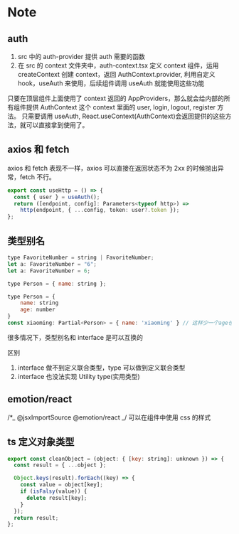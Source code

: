 # Note

## auth

1. src 中的 auth-provider 提供 auth 需要的函数
2. 在 src 的 context 文件夹中，auth-context.tsx 定义 context 组件，运用 createContext 创建 context，返回 AuthContext.provider, 利用自定义 hook，useAuth 来使用，后续组件调用 useAuth 就能使用这些功能

只要在顶层组件上面使用了 context 返回的 AppProviders，那么就会给内部的所有组件提供 AuthContext 这个 context 里面的 user, login, logout, register 方法。
只需要调用 useAuth, React.useContext(AuthContext)会返回提供的这些方法，就可以直接拿到使用了。

## axios 和 fetch

axios 和 fetch 表现不一样，axios 可以直接在返回状态不为 2xx 的时候抛出异常，fetch 不行。

```typescript
export const useHttp = () => {
  const { user } = useAuth();
  return ([endpoint, config]: Parameters<typeof http>) =>
    http(endpoint, { ...config, token: user?.token });
};
```

## 类型别名

```javascript
type FavoriteNumber = string | FavoriteNumber;
let a: FavoriteNumber = "6";
let a: FavoriteNumber = 6;

type Person = { name: string };
```

```javascript
type Person = {
    name: string
    age: number
}
const xiaoming: Partial<Person> = { name: 'xiaoming' } // 这样少一个age也不报错了
```

很多情况下，类型别名和 interface 是可以互换的

区别

1. interface 做不到定义联合类型，type 可以做到定义联合类型
2. interface 也没法实现 Utility type(实用类型)

## emotion/react

/\*_ @jsxImportSource @emotion/react _/ 可以在组件中使用 css 的样式

## ts 定义对象类型

```javascript
export const cleanObject = (object: { [key: string]: unknown }) => {
  const result = { ...object };

  Object.keys(result).forEach((key) => {
    const value = object[key];
    if (isFalsy(value)) {
      delete result[key];
    }
  });
  return result;
};
```
